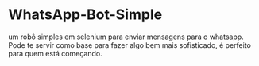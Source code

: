 # WhatsApp-Bot-Simple
um robô simples em selenium para enviar mensagens para o whatsapp. Pode te servir como base para fazer algo bem mais sofisticado, é perfeito para quem está começando.

